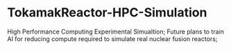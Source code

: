 # TokamakReactor-HPC-Simulation
High Performance Computing Experimental Simualtion; Future plans to train AI for reducing compute required to simulate real nuclear fusion reactors;
